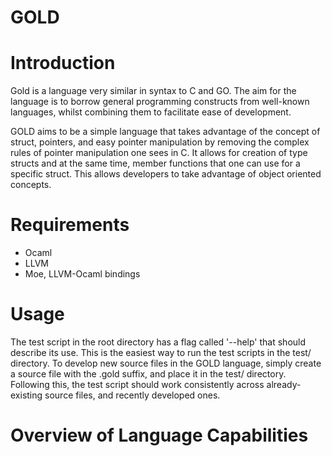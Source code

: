 # GOLD

# Introduction

Gold is a language very similar in syntax to C and GO. The aim for the language is to borrow
general programming constructs from well-known languages, whilst combining them to facilitate
ease of development. 

GOLD aims to be a simple language that takes advantage of the concept of struct, pointers, and
easy pointer manipulation by removing the complex rules of pointer manipulation one sees in C.
It allows for creation of type structs and at the same time, member functions that one can use
for a specific struct. This allows developers to take advantage of object oriented concepts.

# Requirements

- Ocaml
- LLVM
- Moe, LLVM-Ocaml bindings

# Usage

The test script in the root directory has a flag called '--help' that should
describe its use. This is the easiest way to run the test scripts in the test/
directory. To develop new source files in the GOLD language, simply create a source
file with the .gold suffix, and place it in the test/ directory. Following this,
the test script should work consistently across already-existing source files,
and recently developed ones.

# Overview of Language Capabilities
